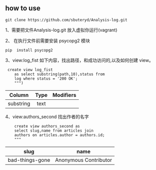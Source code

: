 
## how to use 

```git clone https://github.com/sbuteryd/Analysis-log.git```


1、需要把文件Analysis-log.git 放入虚拟你运行(vagrant)

2、 在执行文件前需要安装 psycopg2 模块

```pip  install psycopg2```


3、view:log_fist 如下内容，找出路径，和成功访问的,以及如何创建 view。

```
 create view log_fist
    as select substring(path,10),status from
    log where status = '200 OK';
    """)
```
 
 | Column   | Type | Modifiers 
 |----------|:----------:|:-----------:|
 |substring | text | ||


4、view:authors_second 找出作者的名字

```
    create view authors_second as
    select slug,name from articles join
    authors on articles.author = authors.id;
    """
```
|slug       |  name       
|---------- |:----------:|
bad-things-gone|Anonymous Contributor|
     
 
